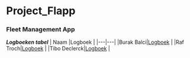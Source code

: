 # Project_Flapp

### Fleet Management App

**_Logboeken tabel_**
| Naam |Logboek |
|---|---|
|Burak Balci|[Logboek](BurakLogboek.md) |
|Raf Troch|[Logboek](RafLogboek.md) |
|Tibo Declerck|[Logboek](TiboLogboek.md) |
